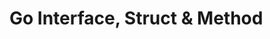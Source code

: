 # Go Interface, Struct & Method

<script src="https://gist.github.com/wzulfikar/95ff462ded4c06f8c5facae10b7d64ee.js"></script>
